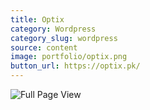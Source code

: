 ```yaml
---
title: Optix
category: Wordpress
category_slug: wordpress
source: content
image: portfolio/optix.png
button_url: https://optix.pk/
---
```


![Full Page View](portfolio/optix-fullpage.png)
